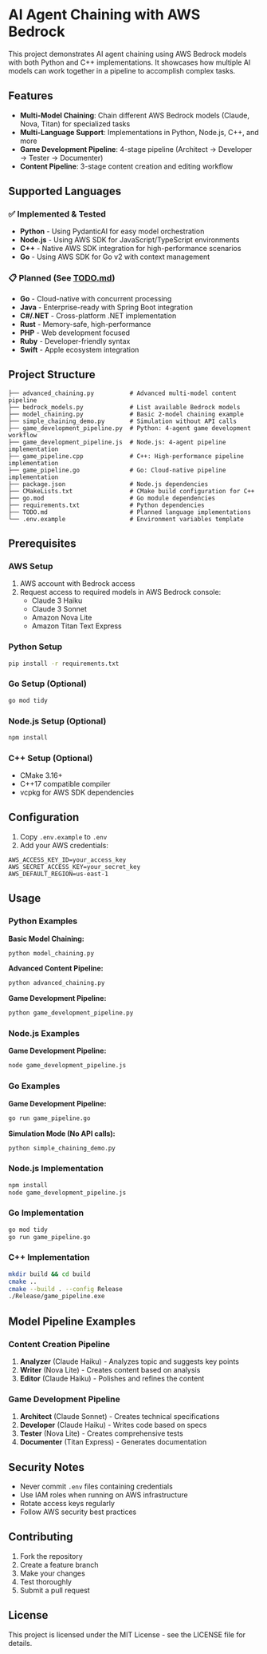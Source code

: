# AI Agent Chaining with AWS Bedrock

This project demonstrates AI agent chaining using AWS Bedrock models with both Python and C++ implementations. It showcases how multiple AI models can work together in a pipeline to accomplish complex tasks.

## Features

- **Multi-Model Chaining**: Chain different AWS Bedrock models (Claude, Nova, Titan) for specialized tasks
- **Multi-Language Support**: Implementations in Python, Node.js, C++, and more
- **Game Development Pipeline**: 4-stage pipeline (Architect → Developer → Tester → Documenter)
- **Content Pipeline**: 3-stage content creation and editing workflow

## Supported Languages

### ✅ **Implemented & Tested**
- **Python** - Using PydanticAI for easy model orchestration
- **Node.js** - Using AWS SDK for JavaScript/TypeScript environments  
- **C++** - Native AWS SDK integration for high-performance scenarios
- **Go** - Using AWS SDK for Go v2 with context management

### 📋 **Planned** (See [TODO.md](TODO.md))
- **Go** - Cloud-native with concurrent processing
- **Java** - Enterprise-ready with Spring Boot integration
- **C#/.NET** - Cross-platform .NET implementation
- **Rust** - Memory-safe, high-performance
- **PHP** - Web development focused
- **Ruby** - Developer-friendly syntax
- **Swift** - Apple ecosystem integration

## Project Structure

```
├── advanced_chaining.py          # Advanced multi-model content pipeline
├── bedrock_models.py             # List available Bedrock models
├── model_chaining.py             # Basic 2-model chaining example
├── simple_chaining_demo.py       # Simulation without API calls
├── game_development_pipeline.py  # Python: 4-agent game development workflow
├── game_development_pipeline.js  # Node.js: 4-agent pipeline implementation
├── game_pipeline.cpp             # C++: High-performance pipeline implementation
├── game_pipeline.go              # Go: Cloud-native pipeline implementation
├── package.json                  # Node.js dependencies
├── CMakeLists.txt                # CMake build configuration for C++
├── go.mod                        # Go module dependencies
├── requirements.txt              # Python dependencies
├── TODO.md                       # Planned language implementations
└── .env.example                  # Environment variables template
```

## Prerequisites

### AWS Setup
1. AWS account with Bedrock access
2. Request access to required models in AWS Bedrock console:
   - Claude 3 Haiku
   - Claude 3 Sonnet
   - Amazon Nova Lite
   - Amazon Titan Text Express

### Python Setup
```bash
pip install -r requirements.txt
```

### Go Setup (Optional)
```bash
go mod tidy
```

### Node.js Setup (Optional)
```bash
npm install
```

### C++ Setup (Optional)
- CMake 3.16+
- C++17 compatible compiler
- vcpkg for AWS SDK dependencies

## Configuration

1. Copy `.env.example` to `.env`
2. Add your AWS credentials:
```
AWS_ACCESS_KEY_ID=your_access_key
AWS_SECRET_ACCESS_KEY=your_secret_key
AWS_DEFAULT_REGION=us-east-1
```

## Usage

### Python Examples

**Basic Model Chaining:**
```bash
python model_chaining.py
```

**Advanced Content Pipeline:**
```bash
python advanced_chaining.py
```

**Game Development Pipeline:**
```bash
python game_development_pipeline.py
```

### Node.js Examples

**Game Development Pipeline:**
```bash
node game_development_pipeline.js
```

### Go Examples

**Game Development Pipeline:**
```bash
go run game_pipeline.go
```

**Simulation Mode (No API calls):**
```bash
python simple_chaining_demo.py
```

### Node.js Implementation

```bash
npm install
node game_development_pipeline.js
```

### Go Implementation

```bash
go mod tidy
go run game_pipeline.go
```

### C++ Implementation

```bash
mkdir build && cd build
cmake ..
cmake --build . --config Release
./Release/game_pipeline.exe
```

## Model Pipeline Examples

### Content Creation Pipeline
1. **Analyzer** (Claude Haiku) - Analyzes topic and suggests key points
2. **Writer** (Nova Lite) - Creates content based on analysis
3. **Editor** (Claude Haiku) - Polishes and refines the content

### Game Development Pipeline
1. **Architect** (Claude Sonnet) - Creates technical specifications
2. **Developer** (Claude Haiku) - Writes code based on specs
3. **Tester** (Nova Lite) - Creates comprehensive tests
4. **Documenter** (Titan Express) - Generates documentation

## Security Notes

- Never commit `.env` files containing credentials
- Use IAM roles when running on AWS infrastructure
- Rotate access keys regularly
- Follow AWS security best practices

## Contributing

1. Fork the repository
2. Create a feature branch
3. Make your changes
4. Test thoroughly
5. Submit a pull request

## License

This project is licensed under the MIT License - see the LICENSE file for details.